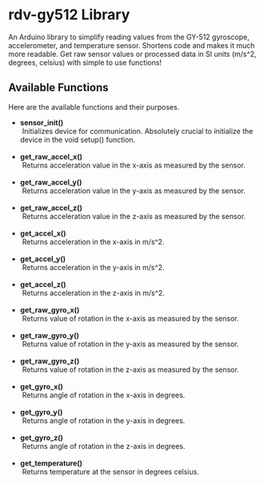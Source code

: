 # rdv-gy512 Library

An Arduino library to simplify reading values from the GY-512 gyroscope, accelerometer, and temperature sensor. Shortens code and makes it much more readable. Get raw sensor values or processed data in SI units (m/s^2, degrees, celsius) with simple to use functions!

## Available Functions
Here are the available functions and their purposes.

- **sensor_init()** <br />
&nbsp;Initializes device for communication. Absolutely crucial to initialize the device in the void setup() function. <br /><br />
- **get_raw_accel_x()** <br />
&nbsp;Returns acceleration value in the x-axis as measured by the sensor. <br /><br />
- **get_raw_accel_y()** <br />
&nbsp;Returns acceleration value in the y-axis as measured by the sensor.<br /><br />
- **get_raw_accel_z()** <br />
&nbsp;Returns acceleration value in the z-axis as measured by the sensor.<br /><br />
- **get_accel_x()** <br />
&nbsp;Returns acceleration in the x-axis in m/s^2.<br /><br />
- **get_accel_y()** <br />
&nbsp;Returns acceleration in the y-axis in m/s^2.<br /><br />
- **get_accel_z()** <br />
&nbsp;Returns acceleration in the z-axis in m/s^2.<br /><br />
- **get_raw_gyro_x()** <br />
&nbsp;Returns value of rotation in the x-axis as measured by the sensor.<br /><br />
- **get_raw_gyro_y()** <br />
&nbsp;Returns value of rotation in the y-axis as measured by the sensor.<br /><br />
- **get_raw_gyro_z()** <br />
&nbsp;Returns value of rotation in the z-axis as measured by the sensor.<br /><br />
- **get_gyro_x()** <br />
&nbsp;Returns angle of rotation in the x-axis in degrees.<br /><br />
- **get_gyro_y()** <br />
&nbsp;Returns angle of rotation in the y-axis in degrees.<br /><br />
- **get_gyro_z()** <br />
&nbsp;Returns angle of rotation in the z-axis in degrees.<br /><br />
- **get_temperature()** <br />
&nbsp;Returns temperature at the sensor in degrees celsius.<br /><br />
